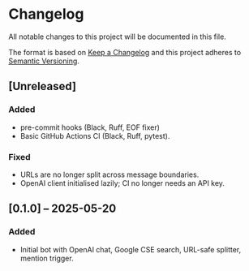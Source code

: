 # Changelog

All notable changes to this project will be documented in this file.

The format is based on [Keep a Changelog](https://keepachangelog.com/en/1.1.0/)
and this project adheres to [Semantic Versioning](https://semver.org/spec/v2.0.0.html).

## [Unreleased]
### Added
- pre-commit hooks (Black, Ruff, EOF fixer)
- Basic GitHub Actions CI (Black, Ruff, pytest).
### Fixed
- URLs are no longer split across message boundaries.
- OpenAI client initialised lazily; CI no longer needs an API key.

## [0.1.0] – 2025-05-20
### Added
- Initial bot with OpenAI chat, Google CSE search, URL-safe splitter, mention trigger.
